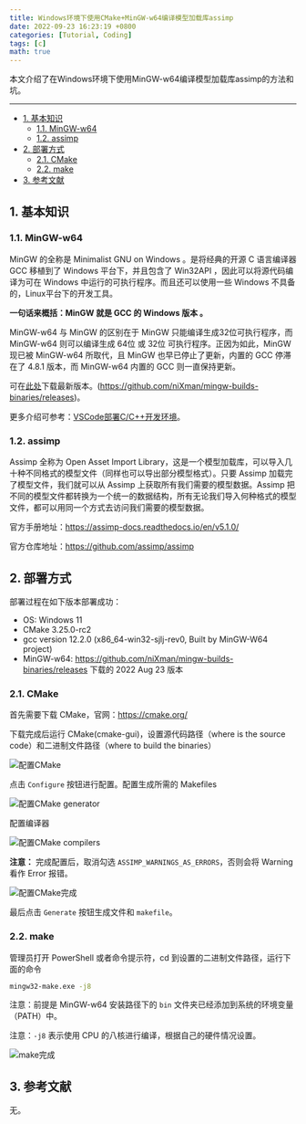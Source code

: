 ```yaml
---
title: Windows环境下使用CMake+MinGW-w64编译模型加载库assimp
date: 2022-09-23 16:23:19 +0800
categories: [Tutorial, Coding]
tags: [c]
math: true
---
```


本文介绍了在Windows环境下使用MinGW-w64编译模型加载库assimp的方法和坑。

<!--more-->

---

- [1. 基本知识](#1-基本知识)
  - [1.1. MinGW-w64](#11-mingw-w64)
  - [1.2. assimp](#12-assimp)
- [2. 部署方式](#2-部署方式)
  - [2.1. CMake](#21-cmake)
  - [2.2. make](#22-make)
- [3. 参考文献](#3-参考文献)

## 1. 基本知识

### 1.1. MinGW-w64

MinGW 的全称是 Minimalist GNU on Windows 。是将经典的开源 C 语言编译器 GCC 移植到了 Windows 平台下，并且包含了 Win32API ，因此可以将源代码编译为可在 Windows 中运行的可执行程序。而且还可以使用一些 Windows 不具备的，Linux平台下的开发工具。

**一句话来概括：MinGW 就是 GCC 的 Windows 版本 。**

MinGW-w64 与 MinGW 的区别在于 MinGW 只能编译生成32位可执行程序，而 MinGW-w64 则可以编译生成 64位 或 32位 可执行程序。正因为如此，MinGW 现已被 MinGW-w64 所取代，且 MinGW 也早已停止了更新，内置的 GCC 停滞在了 4.8.1 版本，而 MinGW-w64 内置的 GCC 则一直保持更新。

可在[此处](https://github.com/niXman/mingw-builds-binaries/releases)下载最新版本。(https://github.com/niXman/mingw-builds-binaries/releases)。

更多介绍可参考：[VSCode部署C/C++开发环境](http://sirlis.cn/posts/vscode-c/)。

### 1.2. assimp

Assimp 全称为 Open Asset Import Library，这是一个模型加载库，可以导入几十种不同格式的模型文件（同样也可以导出部分模型格式）。只要 Assimp 加载完了模型文件，我们就可以从 Assimp 上获取所有我们需要的模型数据。Assimp 把不同的模型文件都转换为一个统一的数据结构，所有无论我们导入何种格式的模型文件，都可以用同一个方式去访问我们需要的模型数据。

官方手册地址：https://assimp-docs.readthedocs.io/en/v5.1.0/

官方仓库地址：https://github.com/assimp/assimp

## 2. 部署方式

部署过程在如下版本部署成功：

- OS: Windows 11
- CMake 3.25.0-rc2
- gcc version 12.2.0 (x86_64-win32-sjlj-rev0, Built by MinGW-W64 project)
- MinGW-w64: https://github.com/niXman/mingw-builds-binaries/releases 下载的 2022 Aug 23 版本

### 2.1. CMake

首先需要下载 CMake，官网：https://cmake.org/

下载完成后运行 CMake(cmake-gui)，设置源代码路径（where is the source code）和二进制文件路径（where to build the binaries）

![配置CMake](/assets/img/postsimg/20221026/config_path.png)


点击 `Configure` 按钮进行配置。配置生成所需的 Makefiles

![配置CMake generator](/assets/img/postsimg/20221026/specify_generator.png)

配置编译器

![配置CMake compilers](/assets/img/postsimg/20221026/config_compilers.png)

**注意：** 完成配置后，取消勾选 `ASSIMP_WARNINGS_AS_ERRORS`，否则会将 Warning 看作 Error 报错。

![配置CMake完成](/assets/img/postsimg/20221026/error_as_warning_and_generate.png)

最后点击 `Generate` 按钮生成文件和 `makefile`。

### 2.2. make

管理员打开 PowerShell 或者命令提示符，cd 到设置的二进制文件路径，运行下面的命令

```cmd
mingw32-make.exe -j8
```

注意：前提是 MinGW-w64 安装路径下的 `bin` 文件夹已经添加到系统的环境变量（PATH）中。

注意：`-j8` 表示使用 CPU 的八核进行编译，根据自己的硬件情况设置。

![make完成](/assets/img/postsimg/20221026/cmake_making.png)


## 3. 参考文献

无。